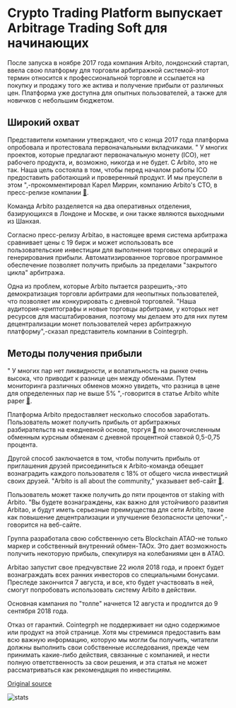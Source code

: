 # Crypto Trading Platform выпускает Arbitrage Trading Soft для начинающих

После запуска в ноябре 2017 года компания Arbito, лондонский стартап, ввела свою платформу для торговли арбитражной системой-этот термин относится к профессиональной торговле и ссылается на покупку и продажу того же актива и получение прибыли от различных цен. Платформа уже доступна для опытных пользователей, а также для новичков с небольшим бюджетом.

## Широкий охват

Представители компании утверждают, что с конца 2017 года платформа опробовала и протестовала первоначальными вкладчиками. " У многих проектов, которые предлагают первоначальную монету (ICO), нет рабочего продукта, и, возможно, никогда и не будет. С Arbito, это не так. Наша цель состояла в том, чтобы перед началом работы ICO предоставить работающий и проверенный продукт. И мы преуспели в этом ",-прокомментировал Карел Миррин, компанию Arbito's CTO, в пресс-релизе компании  [🔗](https://static.arbitao.com/presskit/Arbitao_PressRelease_May31.pdf).

Команда Arbito разделяется на два оперативных отделения, базирующихся в Лондоне и Москве, и они также являются выходными из Шанхая.

Согласно пресс-релизу Arbitao, в настоящее время система арбитража сравнивает цены с 19 бирж и может использовать все пользовательские инвестиции для выполнения торговых операций и генерирования прибыли. Автоматизированное торговое программное обеспечение позволяет получить прибыль за пределами "закрытого цикла" арбитража.

Одна из проблем, которые Arbito пытается разрешить,-это демократизация торговли арбитрами для неопытных пользователей, что позволяет им конкурировать с дневной торговлей. "Наша аудитория-криптографы и новые торговцы арбитрами, у которых нет ресурсов для масштабирования, поэтому мы делаем это для них путем децентрализации монет пользователей через арбитражную платформу",-сказал представитель компании в Cointegrph.

## Методы получения прибыли

" У многих пар нет ликвидности, и волатильность на рынке очень высока, что приводит к разнице цен между обменами. Путем мониторинга различных обменов можно увидеть, что разница в цене для определенных пар не выше 5% ",-говорится в статье Arbito white paper  [🔗](https://static.arbitao.com/presskit/Arbitao_Ten_Pager_EN.pdf).

Платформа Arbito предоставляет несколько способов заработать. Пользователь может получить прибыль от арбитражных разбирательств на ежедневной основе, торгуя  [🔗](https://cointelegraph.com/explained/crypto-trading-explained)  по многочисленным обменным курсным обменам с дневной процентной ставкой 0,5-0,75 процента.

Другой способ заключается в том, чтобы получить прибыль от приглашения друзей присоединиться к Arbito-команда обещает вознаградить каждого пользователя с 18% от общего числа инвестиций своих друзей. "Arbito is all about the community," указывает веб-сайт  [🔗](https://www.arbitao.com/).

Пользователь может также получить до пяти процентов от staking with Arbito. "Вы будете вознаграждены, как важно для устойчивого развития Arbitao, и будут иметь серьезные преимущества для сети Arbito, такие как повышение децентрализации и улучшение безопасности цепочки",-говорится на веб-сайте.

Группа разработала свою собственную сеть Blockchain ATAO-не только маркер и собственный внутренний обмен-TAOx. Это дает возможность получить некоторую прибыль, спекулируя на колебаниями цен в ATAO.

Arbitao запустит свое предчувствие 22 июля 2018 года, и проект будет вознаграждать всех ранних инвесторов со специальными бонусами. Преследе закончится 7 августа, и все, кто будет участвовать в ней, смогут попробовать использовать систему Arbito в действии.

Основная кампания по "толпе" начнется 12 августа и продлится до 9 сентября 2018 года.

Отказ от гарантий. Cointegrph не поддерживает ни одно содержимое или продукт на этой странице. Хотя мы стремимся предоставить вам всю важную информацию, которую мы могли бы получить, читатели должны выполнить свои собственные исследования, прежде чем принимать какие-либо действия, связанные с компанией, и нести полную ответственность за свои решения, и эта статья не может рассматриваться как рекомендация по инвестициям.

[Original source](https://cointelegraph.com/news/crypto-trading-platform-releases-an-arbitrage-trading-soft-for-beginners)

![stats](https://c.statcounter.com/11760860/0/a89fa40b/1/ "stats")
